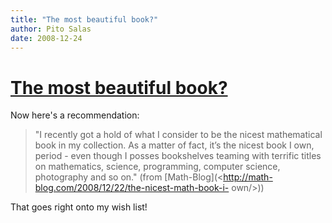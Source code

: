 ```yaml
---
title: "The most beautiful book?"
author: Pito Salas
date: 2008-12-24
---
```

# [The most beautiful book?](None)




Now here's a recommendation:

> "I recently got a hold of what I consider to be the nicest mathematical book
> in my collection. As a matter of fact, it’s the nicest book I own, period -
> even though I posses bookshelves teaming with terrific titles on
> mathematics, science, programming, computer science, photography and so on."
> (from [Math-Blog](<http://math-blog.com/2008/12/22/the-nicest-math-book-i-
> own/>))

That goes right onto my wish list!


